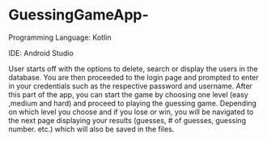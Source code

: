 # GuessingGameApp-

Programming Language: Kotlin 

IDE: Android Studio

User starts off with the options to delete, search or display the users in the database. You are then proceeded to the login page and prompted to enter in your credentials such as the respective password and username. 
After this part of the app, you can start the game by choosing one level (easy ,medium and hard) and proceed to playing the guessing game. Depending on which level you choose and if you lose or win, you will be navigated to the next page displaying your results (guesses, # of guesses, guessing number. etc.) which will also be saved in the files.
